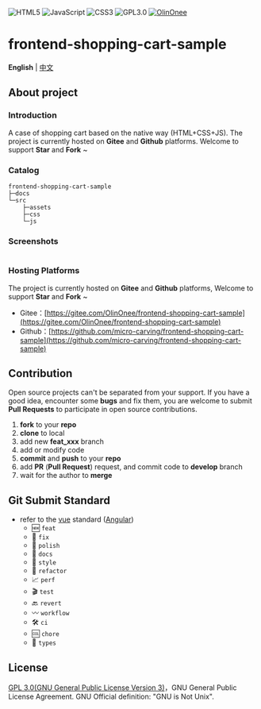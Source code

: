 <p>
  <img src="https://img.shields.io/badge/HTML5-green" alt="HTML5"/>
  <img src="https://img.shields.io/badge/JavaScript-blue" alt="JavaScript"/>
  <img src="https://img.shields.io/badge/CSS3-yellow" alt="CSS3"/>
  <img src="https://img.shields.io/badge/license-GPL3.0-blue" alt="GPL3.0"/>
  <a target="_blank" href="https://gitee.com/OlinOnee">
    <img src="https://img.shields.io/badge/Author-OlinOnee-ff69b4" alt="OlinOnee">
  </a>
</p>

# frontend-shopping-cart-sample

**English** | [中文](./README.md)

## About project

### Introduction

A case of shopping cart based on the native way (HTML+CSS+JS). The project is
currently hosted on **Gitee** and **Github** platforms. Welcome to support **Star** and **Fork** ~

### Catalog

```shell
frontend-shopping-cart-sample
├─docs
└─src
    ├─assets 
    ├─css
    └─js
```

### Screenshots

![]()

### Hosting Platforms

The project is currently hosted on **Gitee** and **Github** platforms, Welcome to support **Star** and **Fork** ~

- Gitee：[https://gitee.com/OlinOnee/frontend-shopping-cart-sample](https://gitee.com/OlinOnee/frontend-shopping-cart-sample)
- Github：[https://github.com/micro-carving/frontend-shopping-cart-sample](https://github.com/micro-carving/frontend-shopping-cart-sample)

## Contribution

Open source projects can't be separated from your support. If you have a good idea, encounter some **bugs** and fix
them, you are welcome to submit **Pull Requests** to participate in open source contributions.

1. **fork** to your **repo**
2. **clone** to local
3. add new **feat_xxx** branch
4. add or modify code
5. **commit** and **push** to your **repo**
6. add **PR** (**Pull Request**) request, and commit code to **develop** branch
7. wait for the author to **merge**

## Git Submit Standard

- refer to the [vue](https://github.com/vuejs/vue/blob/dev/.github/COMMIT_CONVENTION.md)
  standard ([Angular](https://github.com/conventional-changelog/conventional-changelog/tree/master/packages/conventional-changelog-angular))
    - 🆕 `feat`
    - 🐞 `fix`
    - 🧽 `polish`
    - 📝 `docs`
    - 🎨 `style`
    - 🧬 `refactor`
    - 📈 `perf`
    - 🎬 `test`
    - 🔙 `revert`
    - 〰 `workflow`
    - 🛠 `ci`
    - 🆒 `chore`
    - 💱 `types`

## License

[GPL 3.0(GNU General Public License Version 3)](https://www.gnu.org/licenses/gpl-3.0.txt)，GNU General Public License
Agreement. GNU Official definition: "GNU is Not Unix".
